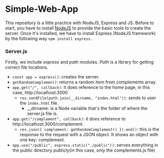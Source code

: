 # Simple-Web-App

This repository is a little practice with NodeJS, Express and JS.
Before to start, you have to install [NodeJS](https://nodejs.org/en/) to provide the basic tools to create the server. 
Once it's installed, we have to install Express (NodeJS framework) by the following way ```npm install express```.

### Server.js
Firstly, we include *express* and *path* modules. *Path* is a library for getting correct file locations.
 - ```const app = express()```: creates the server.
 - ```getRandomComplemen()```: returns a random item from complements array.
 - ```app.get("/", callback)```: it does reference to the home page, in this case, http://localhost:3000
    - ```res.sendFile(path.join(__dirname, "index.html"))```: sends to user the ```index.html``` file. 
        - __dirname:  is a Node variable that's the folder of where the server.js file is.
 - ```app.get("/complement", callback)```: it does reference to http://localhost:3000/complement.
    - ```res.json({ complement: getRandomComplement() }).end()```: this is the response to the request with a JSON object. It shows an object with one key: complement.
 - ```app.use("/public", express.static("./public"))```: serves everything in the public directory publicly(in this case, only the complements.js file)
